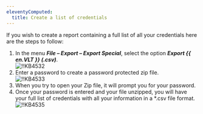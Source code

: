 ```yaml
---
eleventyComputed:
  title: Create a list of credentials
---
```

If you wish to create a report containing a full list of all your credentials here are the steps to follow:

1. In the menu ***File – Export – Export Special***, select the option ***Export {{ en.VLT }} (.csv)***.  
![!!KB4532](https://webdevolutions.azureedge.net/docs/en/kb/KB4532.png)
1. Enter a password to create a password protected zip file.  
![!!KB4533](https://webdevolutions.azureedge.net/docs/en/kb/KB4533.png)
1. When you try to open your Zip file, it will prompt you for your password.
1. Once your password is entered and your file unzipped, you will have your full list of credentials with all your information in a *.csv file format.  
![!!KB4535](https://webdevolutions.azureedge.net/docs/en/kb/KB4535.png)
